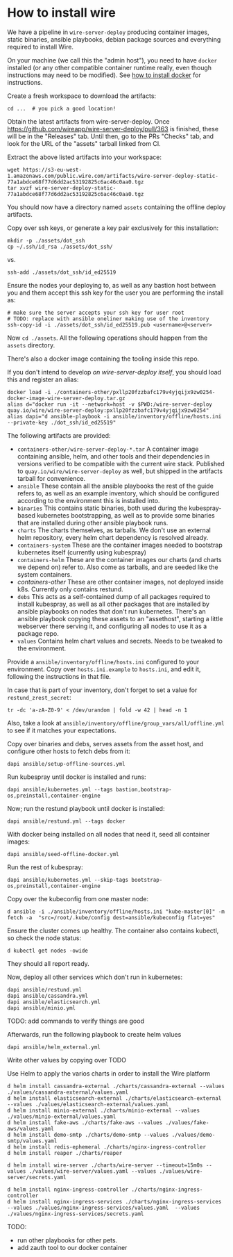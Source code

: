 # How to install wire

We have a pipeline in  `wire-server-deploy` producing container images, static
binaries, ansible playbooks, debian package sources and everything required to
install Wire.

On your machine (we call this the "admin host"), you need to have `docker`
installed (or any other compatible container runtime really, even though
instructions may need to be modified). See [how to install
docker](https://docker.com) for instructions.

Create a fresh workspace to download the artifacts:

```
cd ...  # you pick a good location!
```

Obtain the latest artifacts from wire-server-deploy. Once
https://github.com/wireapp/wire-server-deploy/pull/363 is finished, these will
be in the "Releases" tab. Until then, go to the PRs "Checks" tab, and look for
the URL of the "assets" tarball linked from CI.

Extract the above listed artifacts into your workspace:

```
wget https://s3-eu-west-1.amazonaws.com/public.wire.com/artifacts/wire-server-deploy-static-77a1abdce68f77d6dd2ac53192825c6ac46c0aa0.tgz
tar xvzf wire-server-deploy-static-77a1abdce68f77d6dd2ac53192825c6ac46c0aa0.tgz
```

You should now have a directory named `assets` containing the offline deploy artifacts.


Copy over ssh keys, or generate a key pair exclusively for this installation:

```
mkdir -p ./assets/dot_ssh
cp ~/.ssh/id_rsa ./assets/dot_ssh/
```

vs.

```
ssh-add ./assets/dot_ssh/id_ed25519
```

Ensure the nodes your deploying to, as well as any bastion host between you and them accept this ssh key for the user you are performing the install as:

```
# make sure the server accepts your ssh key for user root
# TODO: replace with ansible oneliner making use of the inventory
ssh-copy-id -i ./assets/dot_ssh/id_ed25519.pub <username>@<server>
```

Now `cd ./assets`. All the following operations should happen from the `assets` directory.


There's also a docker image containing the tooling inside this repo.

If you don't intend to develop *on wire-server-deploy itself*, you should load
this and register an alias:
```
docker load -i ./containers-other/pxllp20fzzbafc179v4yjqijx9zw0254-docker-image-wire-server-deploy.tar.gz
alias d="docker run -it --network=host -v $PWD:/wire-server-deploy quay.io/wire/wire-server-deploy:pxllp20fzzbafc179v4yjqijx9zw0254"
alias dapi="d ansible-playbook -i ansible/inventory/offline/hosts.ini --private-key ./dot_ssh/id_ed25519"
```

The following artifacts are provided:

 - `containers-other/wire-server-deploy-*.tar`
   A container image containing ansible, helm, and other tools and their
   dependencies in versions verified to be compatible with the current wire
   stack. Published to `quay.io/wire/wire-server-deploy` as well, but shipped
   in the artifacts tarball for convenience.
 - `ansible`
   These contain all the ansible playbooks the rest of the guide refers to, as
   well as an example inventory, which should be configured according to the
   environment this is installed into.
 - `binaries`
   This contains static binaries, both used during the kubespray-based
   kubernetes bootstrapping, as well as to provide some binaries that are
   installed during other ansible playbook runs.
 - `charts`
   The charts themselves, as tarballs. We don't use an external helm
   repository, every helm chart dependency is resolved already.
 - `containers-system`
   These are the container images needed to bootstrap kubernetes itself
   (currently using kubespray)
 - `containers-helm`
   These are the container images our charts (and charts we depend on) refer to.
   Also come as tarballs, and are seeded like the system containers.
 - *containers-other*
   These are other container images, not deployed inside k8s. Currently only
   contains restund.
 - `debs`
   This acts as a self-contained dump of all packages required to install
   kubespray, as well as all other packages that are installed by ansible
   playbooks on nodes that don't run kubernetes.
   There's an ansible playbook copying these assets to an "assethost", starting
   a little webserver there serving it, and configuring all nodes to use it as
   a package repo.
 - `values`
   Contains helm chart values and secrets. Needs to be tweaked to the
   environment.

Provide a `ansible/inventory/offline/hosts.ini` configured to your environment.
Copy over `hosts.ini.example`  to `hosts.ini`, and edit it, following the instructions in that file.

In case that is part of your inventory, don't forget to set a value for `restund_zrest_secret`:
```
tr -dc 'a-zA-Z0-9' < /dev/urandom | fold -w 42 | head -n 1
```

Also, take a look at `ansible/inventory/offline/group_vars/all/offline.yml` to
see if it matches your expectations.


Copy over binaries and debs, serves assets from the asset host, and configure
other hosts to fetch debs from it:


```
dapi ansible/setup-offline-sources.yml
```

Run kubespray until docker is installed and runs:

```
dapi ansible/kubernetes.yml --tags bastion,bootstrap-os,preinstall,container-engine
```

Now; run the restund playbook until docker is installed:
```
dapi ansible/restund.yml --tags docker
```

With docker being installed on all nodes that need it, seed all container images:

```
dapi ansible/seed-offline-docker.yml
```

Run the rest of kubespray:

```
dapi ansible/kubernetes.yml --skip-tags bootstrap-os,preinstall,container-engine
```

Copy over the kubeconfig from one master node:
```
d ansible -i ./ansible/inventory/offline/hosts.ini "kube-master[0]" -m fetch -a  "src=/root/.kube/config dest=ansible/kubeconfig flat=yes"
```

Ensure the cluster comes up healthy. The container also contains kubectl, so check the node status:

```
d kubectl get nodes -owide
```
They should all report ready.

Now, deploy all other services which don't run in kubernetes:

```
dapi ansible/restund.yml
dapi ansible/cassandra.yml
dapi ansible/elasticsearch.yml
dapi ansible/minio.yml
```
TODO: add commands to verify things are good

Afterwards, run the following playbook to create helm values
```
dapi ansible/helm_external.yml
```

Write other values by copying over TODO

Use Helm to apply the varios charts in order to install the Wire platform

```
d helm install cassandra-external ./charts/cassandra-external --values ./values/cassandra-external/values.yaml
d helm install elasticsearch-external ./charts/elasticsearch-external --values ./values/elasticsearch-external/values.yaml
d helm install minio-external ./charts/minio-external --values ./values/minio-external/values.yaml
d helm install fake-aws ./charts/fake-aws --values ./values/fake-aws/values.yaml
d helm install demo-smtp ./charts/demo-smtp --values ./values/demo-smtp/values.yaml
d helm install redis-ephemeral ./charts/nginx-ingress-controller
d helm install reaper ./charts/reaper

d helm install wire-server ./charts/wire-server --timeout=15m0s --values ./values/wire-server/values.yaml --values ./values/wire-server/secrets.yaml

d helm install nginx-ingress-controller ./charts/nginx-ingress-controller
d helm install nginx-ingress-services ./charts/nginx-ingress-services --values ./values/nginx-ingress-services/values.yaml  --values ./values/nginx-ingress-services/secrets.yaml
```

TODO:

 - run other playbooks for other pets.
 - add zauth tool to our docker container
